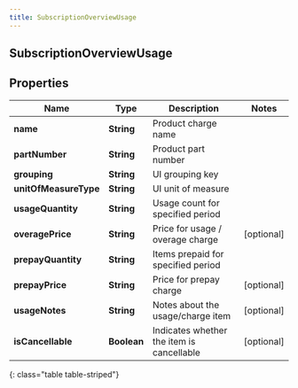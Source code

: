 ```yaml
---
title: SubscriptionOverviewUsage
---
```

## SubscriptionOverviewUsage


## Properties

| Name | Type | Description | Notes |
| ------------ | ------------- | ------------- | ------------- |
| **name** | <!----><!---->**String**<!----> | Product charge name |  |
| **partNumber** | <!----><!---->**String**<!----> | Product part number |  |
| **grouping** | <!----><!---->**String**<!----> | UI grouping key |  |
| **unitOfMeasureType** | <!----><!---->**String**<!----> | UI unit of measure |  |
| **usageQuantity** | <!----><!---->**String**<!----> | Usage count for specified period |  |
| **overagePrice** | <!----><!---->**String**<!----> | Price for usage / overage charge |  [optional] |
| **prepayQuantity** | <!----><!---->**String**<!----> | Items prepaid for specified period |  |
| **prepayPrice** | <!----><!---->**String**<!----> | Price for prepay charge |  [optional] |
| **usageNotes** | <!----><!---->**String**<!----> | Notes about the usage/charge item |  [optional] |
| **isCancellable** | <!----><!---->**Boolean**<!----> | Indicates whether the item is cancellable |  [optional] |
{: class="table table-striped"}



